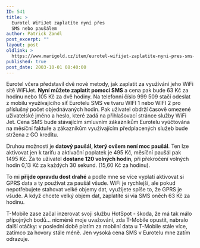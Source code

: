 ```yaml
---
ID: 541
title: >
  Eurotel WiFiJet zaplatíte nyní přes
  SMS nebo paušálem
author: Patrick Zandl
post_excerpt: ""
layout: post
oldlink: >
  https://www.marigold.cz/item/eurotel-wifijet-zaplatite-nyni-pres-sms-nebo-pausalem
published: true
post_date: 2003-10-01 08:40:00
---
```

<p>
Eurotel včera představil dvě nové metody, jak zaplatit za využívání jeho WiFi sítě WiFiJet. <STRONG>Nyní můžete zaplatit pomocí SMS</STRONG> a cena pak bude 63 Kč za hodinu nebo 105 Kč za dvě hodiny. Na telefonní číslo 999 509 stačí odeslat z mobilu využívajícího síť Eurotelu SMS ve tvaru WIFI 1 nebo WIFI 2 pro příslušný počet objednávaných hodin. Pak uživatel obdrží časově omezené uživatelské jméno a heslo, které zadá na přihlašovací stránce služby WiFi Jet. Cena SMS bude stávajícím smluvním zákazníkům Eurotelu vyúčtována na měsíční faktuře a zákazníkům využívajícím předplacených služeb bude stržena z GO kreditu. </p>

<p>
Druhou možností je <STRONG>datový paušál, který ovšem není moc paušál</STRONG>. Ten lze aktivovat jen k tarifu a aktivační poplatek je 495 Kč, měsíční paušál pak 1495 Kč. Za to uživatel <STRONG>dostane 120 volných hodin</STRONG>, při překročení volných hodin 0,13 Kč za každých 30 sekund. (15,60 Kč za hodinu). </p>

<p>
To mi <STRONG>přijde opravdu dost drahé</STRONG> a podle mne se více vyplatí aktivovat si GPRS data a ty používat za paušál všude. WiFi je rychlejší, ale pokud nepotřebujete stahovat velké objemy dat, využijete spíše to, že GPRS je všude. A když chcete velký objem dat, zaplatíte si via SMS oněch 63 Kč za hodinu. </p>

<p>
T-Mobile zase začal inzerovat svoji službu HotSpot - škoda, že má tak málo přípojných bodů... nicméně moje uvažování, zda T-Mobile opustit, nabralo další otáčky: v poslední době platím za mobilní data u T-Mobile stále více, zatímco za hovory stále méně. Jen vysoká cena SMS v Eurotelu mne zatím odrazuje. </p>

